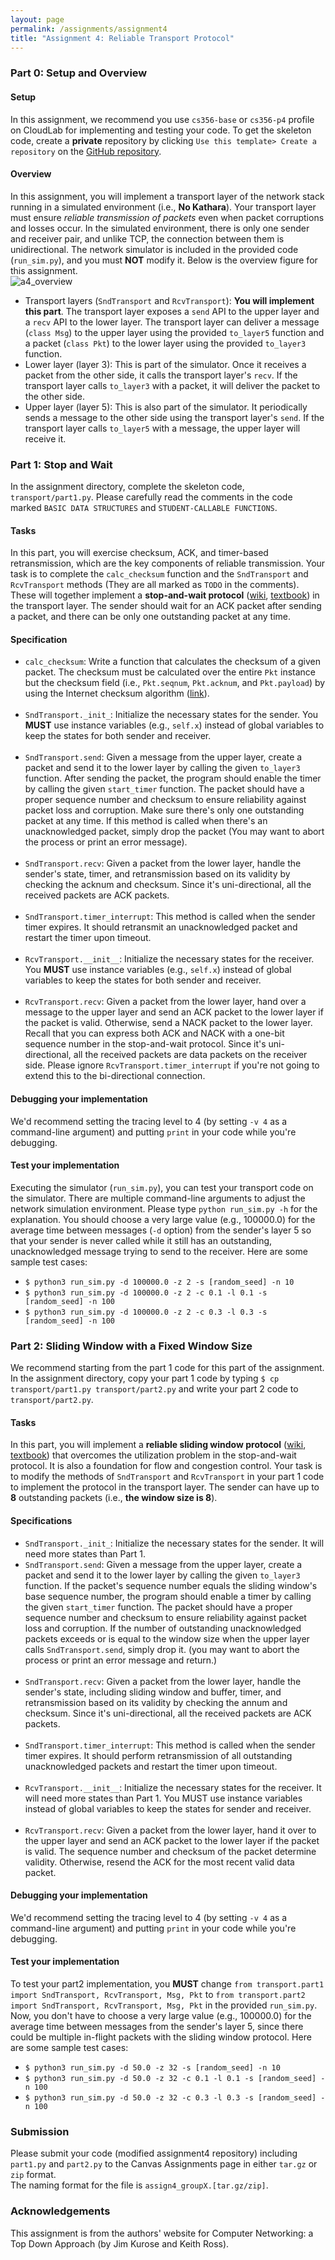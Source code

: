 ```yaml
---
layout: page
permalink: /assignments/assignment4
title: "Assignment 4: Reliable Transport Protocol"
---
```


### Part 0: Setup and Overview
#### Setup
In this assignment, we recommend you use `cs356-base` or `cs356-p4` profile on CloudLab for implementing and testing your code.
To get the skeleton code, create a **private** repository by clicking `Use this template> Create a repository` on the [GitHub repository](https://github.com/utcs356/assignment4.git).

#### Overview
In this assignment, you will implement a transport layer of the network stack running in a simulated environment (i.e., **No Kathara**). 
Your transport layer must ensure *reliable transmission of packets* even when packet corruptions and losses occur. 
In the simulated environment, there is only one sender and receiver pair, and unlike TCP, the connection between them is unidirectional. 
The network simulator is included in the provided code (`run_sim.py`), and you must **NOT** modify it. 
Below is the overview figure for this assignment.    
![a4_overview]({{site.baseurl}}/assets/img/assignments/assignment4/A4_overview.png)   

* Transport layers (`SndTransport` and `RcvTransport`): **You will implement this part**. The transport layer exposes a `send` API to the upper layer and a `recv` API to the lower layer. The transport layer can deliver a message (`class Msg`) to the upper layer using the provided `to_layer5` function and a packet (`class Pkt`) to the lower layer using the provided `to_layer3` function.
* Lower layer (layer 3): This is part of the simulator. Once it receives a packet from the other side, it calls the transport layer's `recv`. If the transport layer calls `to_layer3` with a packet, it will deliver the packet to the other side.
* Upper layer (layer 5): This is also part of the simulator. It periodically sends a message to the other side using the transport layer's `send`. If the transport layer calls `to_layer5` with a message, the upper layer will receive it.

### Part 1: Stop and Wait
In the assignment directory, complete the skeleton code, `transport/part1.py`. 
Please carefully read the comments in the code marked `BASIC DATA STRUCTURES` and `STUDENT-CALLABLE FUNCTIONS`.

#### Tasks
In this part, you will exercise checksum, ACK, and timer-based retransmission, which are the key components of reliable transmission. 
Your task is to complete the `calc_checksum` function and the `SndTransport` and `RcvTransport` methods (They are all marked as `TODO` in the comments). 
These will together implement a **stop-and-wait protocol** ([wiki](https://en.wikipedia.org/wiki/Stop-and-wait_ARQ), [textbook](https://book.systemsapproach.org/direct/reliable.html#stop-and-wait)) in the transport layer. 
The sender should wait for an ACK packet after sending a packet, and there can be only one outstanding packet at any time. 

#### Specification
* `calc_checksum`: Write a function that calculates the checksum of a given packet. The checksum must be calculated over the entire `Pkt` instance but the checksum field (i.e., `Pkt.seqnum`, `Pkt.acknum`, and `Pkt.payload`) by using the Internet checksum algorithm ([link](https://book.systemsapproach.org/direct/error.html#internet-checksum-algorithm)).<br/><br/>
* `SndTransport._init_`: Initialize the necessary states for the sender. You **MUST** use instance variables (e.g., `self.x`) instead of global variables to keep the states for both sender and receiver.<br/><br/>
* `SndTransport.send`: Given a message from the upper layer, create a packet and send it to the lower layer by calling the given `to_layer3` function. After sending the packet, the program should enable the timer by calling the given `start_timer` function. The packet should have a proper sequence number and checksum to ensure reliability against packet loss and corruption. Make sure there's only one outstanding packet at any time. If this method is called when there's an unacknowledged packet, simply drop the packet (You may want to abort the process or print an error message). <br/><br/> 
* `SndTransport.recv`: Given a packet from the lower layer, handle the sender's state, timer, and retransmission based on its validity by checking the acknum and checksum. Since it's uni-directional, all the received packets are ACK packets. <br/><br/> 
* `SndTransport.timer_interrupt`: This method is called when the sender timer expires. It should retransmit an unacknowledged packet and restart the timer upon timeout. <br/><br/> 
* `RcvTransport.__init__`: Initialize the necessary states for the receiver. You **MUST** use instance variables (e.g., `self.x`) instead of global variables to keep the states for both sender and receiver. <br/><br/> 
* `RcvTransport.recv`: Given a packet from the lower layer, hand over a message to the upper layer and send an ACK packet to the lower layer if the packet is valid. Otherwise, send a NACK packet to the lower layer. Recall that you can express both ACK and NACK with a one-bit sequence number in the stop-and-wait protocol. Since it's uni-directional,  all the received packets are data packets on the receiver side.
Please ignore `RcvTransport.timer_interrupt` if you're not going to extend this to the bi-directional connection.

#### Debugging your implementation
We'd recommend setting the tracing level to 4 (by setting `-v 4` as a command-line argument) and putting `print` in your code while you're debugging.

#### Test your implementation
Executing the simulator (`run_sim.py`), you can test your transport code on the simulator. There are multiple command-line arguments to adjust the network simulation environment. Please type `python run_sim.py -h` for the explanation. You should choose a very large value (e.g., 100000.0) for the average time between messages (`-d` option) from the sender's layer 5 so that your sender is never called while it still has an outstanding, unacknowledged message trying to send to the receiver. Here are some sample test cases:
* `$ python3 run_sim.py -d 100000.0 -z 2 -s [random_seed] -n 10`
* `$ python3 run_sim.py -d 100000.0 -z 2 -c 0.1 -l 0.1 -s [random_seed] -n 100`
* `$ python3 run_sim.py -d 100000.0 -z 2 -c 0.3 -l 0.3 -s [random_seed] -n 100`

### Part 2: Sliding Window with a Fixed Window Size
We recommend starting from the part 1 code for this part of the assignment. In the assignment directory, copy your part 1 code by typing `$ cp transport/part1.py transport/part2.py` and write your part 2 code to `transport/part2.py`.

#### Tasks
In this part, you will implement a **reliable sliding window protocol** ([wiki](https://en.wikipedia.org/wiki/Go-Back-N_ARQ), [textbook](https://book.systemsapproach.org/direct/reliable.html#sliding-window)) that overcomes the utilization problem in the stop-and-wait protocol. It is also a foundation for flow and congestion control. Your task is to modify the methods of `SndTransport` and `RcvTransport` in your part 1 code to implement the protocol in the transport layer. The sender can have up to **8** outstanding packets (i.e., **the window size is 8**).  

#### Specifications
* `SndTransport._init_`: Initialize the necessary states for the sender. It will need more states than Part 1.
* `SndTransport.send`: Given a message from the upper layer, create a packet and send it to the lower layer by calling the given `to_layer3` function. If the packet's sequence number equals the sliding window's base sequence number, the program should enable a timer by calling the given `start_timer` function. The packet should have a proper sequence number and checksum to ensure reliability against packet loss and corruption. If the number of outstanding unacknowledged packets exceeds or is equal to the window size when the upper layer calls `SndTransport.send`, simply drop it. (you may want to abort the process or print an error message and return.) <br/><br/> 
* `SndTransport.recv`: Given a packet from the lower layer, handle the sender's state, including sliding window and buffer, timer, and retransmission based on its validity by checking the annum and checksum. Since it's uni-directional, all the received packets are ACK packets. <br/><br/> 
* `SndTransport.timer_interrupt`: This method is called when the sender timer expires. It should perform retransmission of all outstanding unacknowledged packets and restart the timer upon timeout. <br/><br/> 
* `RcvTransport.__init__`: Initialize the necessary states for the receiver. It will need more states than Part 1. You MUST use instance variables instead of global variables to keep the states for sender and receiver. <br/><br/> 
* `RcvTransport.recv`: Given a packet from the lower layer, hand it over to the upper layer and send an ACK packet to the lower layer if the packet is valid. The sequence number and checksum of the packet determine validity. Otherwise, resend the ACK for the most recent valid data packet.

#### Debugging your implementation
We'd recommend setting the tracing level to 4 (by setting `-v 4` as a command-line argument) and putting `print` in your code while you're debugging.

#### Test your implementation
To test your part2 implementation, you **MUST** change `from transport.part1 import SndTransport, RcvTransport, Msg, Pkt` to `from transport.part2 import SndTransport, RcvTransport, Msg, Pkt` in the provided `run_sim.py`. Now, you don't have to choose a very large value (e.g., 100000.0) for the average time between messages from the sender's layer 5, since there could be multiple in-flight packets with the sliding window protocol. Here are some sample test cases:
* `$ python3 run_sim.py -d 50.0 -z 32 -s [random_seed] -n 10`
* `$ python3 run_sim.py -d 50.0 -z 32 -c 0.1 -l 0.1 -s [random_seed] -n 100`
* `$ python3 run_sim.py -d 50.0 -z 32 -c 0.3 -l 0.3 -s [random_seed] -n 100`

### Submission
Please submit your code (modified assignment4 repository) including `part1.py` and `part2.py` to the Canvas Assignments page in either `tar.gz` or `zip` format.  
The naming format for the file is `assign4_groupX.[tar.gz/zip]`.

### Acknowledgements
This assignment is from the authors' website for Computer Networking: a Top Down Approach (by Jim Kurose and Keith Ross).

